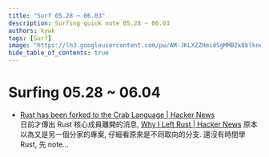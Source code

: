 ```yaml
---
title: "Surf 05.28 ~ 06.03"
description: Surfing quick note 05.28 ~ 06.03
authors: kywk
tags: [Surf]
image: "https://lh3.googleusercontent.com/pw/AM-JKLXZZHmidSgMMB2k8blkneclNRysPXLr__G7rZ4hPi2sN0jC67PHAbX1MyFj8hQX_MTZ6bwIMPwCyu2fu1bU0ZXSX09eu-OlSDb4U-9haUS_wgnVPLaCM6WQLsRbsnocF8X5Edmt35rDjytljbNEMsaf8A=w800-no?authuser=0"
hide_table_of_contents: true
---
```


Surfing 05.28 ~ 06.04
==================

- [Rust has been forked to the Crab Language | Hacker News](https://news.ycombinator.com/item?id=36122270)  
	日前才傳出 Rust 核心成員離開的消息, [Why I Left Rust | Hacker News](https://news.ycombinator.com/item?id=36101501) 原本以為又是另一個分家的專案, 仔細看原來是不同取向的分支. 還沒有時間學 Rust, 先 note...
